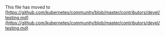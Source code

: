 This file has moved to [https://github.com/kubernetes/community/blob/master/contributors/devel/testing.md](https://github.com/kubernetes/community/blob/master/contributors/devel/testing.md)
